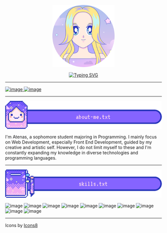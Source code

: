<p align="center">
  <img src="./assets/at3nas-profile.png" style="width: 200px" />
</p>

<p align="center">
  <a href="https://git.io/typing-svg"><img src="https://readme-typing-svg.demolab.com?font=Silkscreen&size=25&pause=1000&color=F1ACF2&random=false&width=435&lines=Hello!+My+name+is+Atenas"    alt="Typing SVG" style="width: 700px"  /></a>
</p>

<hr />

<a href="https://www.linkedin.com/in/atenas-perez/"> ![image](https://github.com/At3nas/at3nas/assets/97369170/4975a00d-b80a-4296-8bbf-b241249ae0b2) </a>
<a href="https://www.instagram.com/at3nas__/"> ![image](https://github.com/At3nas/at3nas/assets/97369170/53d79640-247a-4d66-b785-6a89a580ad8f) </a>

<hr />
<p align="center">
  <img src="./assets/header-about-me.png" style="width: 700px" />
</p>
I'm Atenas, a sophomore student majoring in Programming. I mainly focus on Web Development, especially Front End Development, guided by my creative and artistic self. However, I do not limit myself to these and I'm constantly expanding my knowledge in diverse technologies and programming languages.  

<hr />
<p align="center">
  <img src="./assets/header-skills.png" style="width: 700px"  />
</p>

![image](https://github.com/At3nas/at3nas/assets/97369170/562d943d-c6cf-43cf-b354-8c975fa6bb03)
![image](https://github.com/At3nas/at3nas/assets/97369170/189c31c7-aeda-40fc-bd26-b30aaa78340c)
![image](https://github.com/At3nas/at3nas/assets/97369170/be65a096-47fd-4dd4-a853-d53095dbcd00)
![image](https://github.com/At3nas/at3nas/assets/97369170/d6007146-aeb0-48ce-8ff3-c4c654638a40)
![image](https://github.com/At3nas/at3nas/assets/97369170/4d4049c0-b742-4c59-8f0c-442f4a6d0898)
![image](https://github.com/At3nas/at3nas/assets/97369170/e3211f5a-7182-4851-a3ce-9945a4b397ee)
![image](https://github.com/At3nas/at3nas/assets/97369170/63c77f3c-9c01-4925-8200-c6bd2a12a89d)
![image](https://github.com/At3nas/at3nas/assets/97369170/1112af35-c501-4fcd-9a16-ea0051b326c3)
![image](https://github.com/At3nas/at3nas/assets/97369170/70c33067-7def-4425-a03e-5d4362769d86)
![image](https://github.com/At3nas/at3nas/assets/97369170/0ee36b5c-eb35-493a-8ed1-19c0b2469664)


---
Icons by <a href="https://icons8.com">Icons8</a>






